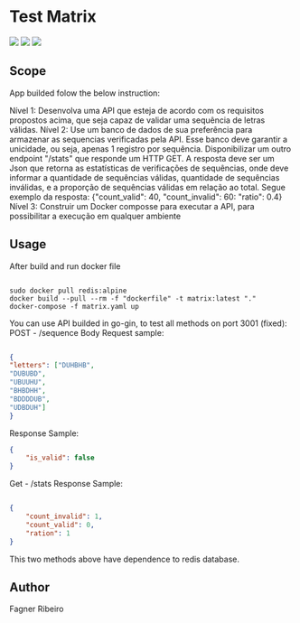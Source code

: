 # Test Matrix
<img src="https://img.shields.io/badge/golang-1.18-blue"> <img src=https://img.shields.io/badge/project-matrix-orange>
<img src="https://img.shields.io/badge/api-GIN-green">

## Scope
App builded folow the below instruction:

Nível 1:
Desenvolva uma API que esteja de acordo com os requisitos propostos acima, que seja capaz
de validar uma sequência de letras válidas.
Nível 2:
Use um banco de dados de sua preferência para armazenar as sequencias verificadas pela API.
Esse banco deve garantir a unicidade, ou seja, apenas 1 registro por sequência.
Disponibilizar um outro endpoint "/stats" que responde um HTTP GET. A resposta deve ser um
Json que retorna as estatísticas de verificações de sequências, onde deve informar a
quantidade de sequências válidas, quantidade de sequências inválidas, e a proporção de
sequências válidas em relação ao total. Segue exemplo da resposta:
{"count_valid": 40, "count_invalid": 60: "ratio": 0.4}
Nível 3:
Construir um Docker composse para executar a API, para possibilitar a execução em qualquer ambiente

## Usage
After build and run docker file

``` shell

sudo docker pull redis:alpine
docker build --pull --rm -f "dockerfile" -t matrix:latest "."
docker-compose -f matrix.yaml up

```
You can use API builded in go-gin, to test all methods on port 3001 (fixed):
POST - /sequence
Body Request sample:

```json

{
"letters": ["DUHBHB", 
"DUBUBD", 
"UBUUHU", 
"BHBDHH",
"BDDDDUB", 
"UDBDUH"]
}


```

Response Sample:
```json
{
    "is_valid": false
}
```

Get - /stats
Response Sample:

```json

{
    "count_invalid": 1,
    "count_valid": 0,
    "ration": 1
}

``` 

This two methods above have dependence to redis database.


## Author 
Fagner Ribeiro
